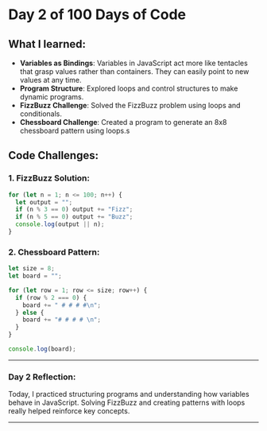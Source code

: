 # Day 2 of 100 Days of Code

## What I learned:

- **Variables as Bindings**: Variables in JavaScript act more like tentacles that grasp values rather than containers. They can easily point to new values at any time.
- **Program Structure**: Explored loops and control structures to make dynamic programs.
- **FizzBuzz Challenge**: Solved the FizzBuzz problem using loops and conditionals.
- **Chessboard Challenge**: Created a program to generate an 8x8 chessboard pattern using loops.s

## Code Challenges:

### 1. FizzBuzz Solution:

```javascript
for (let n = 1; n <= 100; n++) {
  let output = "";
  if (n % 3 == 0) output += "Fizz";
  if (n % 5 == 0) output += "Buzz";
  console.log(output || n);
}
```

### 2. Chessboard Pattern:

```javascript
let size = 8;
let board = "";

for (let row = 1; row <= size; row++) {
  if (row % 2 === 0) {
    board += " # # # #\n";
  } else {
    board += "# # # # \n";
  }
}

console.log(board);
```

---

### **Day 2 Reflection:**

Today, I practiced structuring programs and understanding how variables behave in JavaScript. Solving FizzBuzz and creating patterns with loops really helped reinforce key concepts.

---

